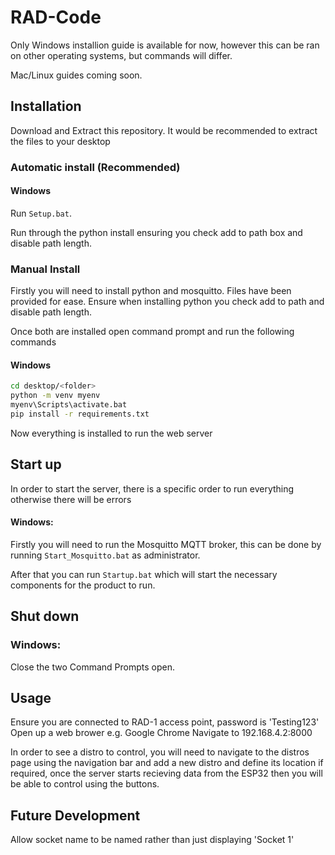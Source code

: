 # RAD-Code
Only Windows installion guide is available for now, however this can be ran on other operating systems, but commands will differ.

Mac/Linux guides coming soon.
## Installation
Download and Extract this repository. It would be recommended to extract the files to your desktop

### Automatic install (Recommended)
#### Windows
Run `Setup.bat`.

Run through the python install ensuring you check add to path box and disable path length.

### Manual Install
Firstly you will need to install python and mosquitto. Files have been provided for ease. Ensure when installing python you check add to path and disable path length.

Once both are installed open command prompt and run the following commands
#### Windows
``` bash
cd desktop/<folder>
python -m venv myenv
myenv\Scripts\activate.bat
pip install -r requirements.txt
```
Now everything is installed to run the web server

## Start up
In order to start the server, there is a specific order to run everything otherwise there will be errors

#### Windows:
Firstly you will need to run the Mosquitto MQTT broker, this can be done by running `Start_Mosquitto.bat` as administrator.

After that you can run `Startup.bat` which will start the necessary components for the product to run.

## Shut down
### Windows:
Close the two Command Prompts open.

## Usage
Ensure you are connected to RAD-1 access point, password is 'Testing123'
Open up a web brower e.g. Google Chrome
Navigate to 192.168.4.2:8000

In order to see a distro to control, you will need to navigate to the distros page using the navigation bar and add a new distro and define its location if required, once the server starts recieving data from the ESP32 then you will be able to control using the buttons.

## Future Development
Allow socket name to be named rather than just displaying 'Socket 1'
